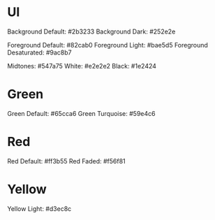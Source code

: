 # UI
Background Default: #2b3233
Background Dark: #252e2e

Foreground Default: #82cab0
Foreground Light: #bae5d5
Foreground Desaturated: #9ac8b7

Midtones: #547a75
White: #e2e2e2
Black: #1e2424

# Green
Green Default: #65cca6
Green Turquoise: #59e4c6

# Red
Red Default: #ff3b55
Red Faded: #f56f81

# Yellow
Yellow Light: #d3ec8c
